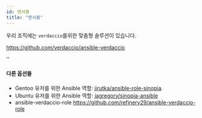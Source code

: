 ```yaml
---
id: 앤서블
title: "앤서블"
---
```


우리 조직에는 ` verdaccio `를위한 맞춤형 솔루션이 있습니다.

<https://github.com/verdaccio/ansible-verdaccio>

<div id="codefund">''</div>

#### 다른 옵션들

* Gentoo 유저를 위한 Ansible 역할: [jirutka/ansible-role-sinopia](https://github.com/jirutka/ansible-role-sinopia).
* Ubuntu 유저를 위한 Ansible 역할: [jagregory/sinopia-ansible](https://github.com/jagregory/sinopia-ansible)
* ansible-verdaccio-role <https://github.com/refinery29/ansible-verdaccio-role>